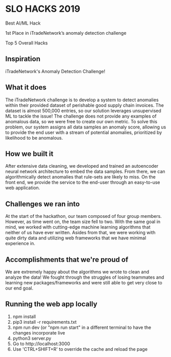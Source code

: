 # SLO HACKS 2019 

Best AI/ML Hack

1st Place in iTradeNetwork’s anomaly detection challenge

Top 5 Overall Hacks

## Inspiration

iTradeNetwork's Anomaly Detection Challenge!

## What it does

The iTradeNetwork challenge is to develop a system to detect anomalies within their provided dataset of perishable good supply chain invoices. The dataset is almost 500,000 entries, so our solution leverages unsupervised ML to tackle the issue! The challenge does not provide any examples of anomalous data, so we were free to create our own metric. To solve this problem, our system assigns all data samples an anomaly score, allowing us to provide the end user with a stream of potential anomalies, prioritized by likelihood to be anomalous.

## How we built it

After extensive data cleaning,  we developed and trained an autoencoder neural network architecture to embed the data samples. From there, we can algorithmically detect anomalies that rule-sets are likely to miss.
On the front end, we provide the service to the end-user through an easy-to-use web application.

## Challenges we ran into

At the start of the hackathon, our team composed of four group members. However, as time went on, the team size fell to two. With the same goal in mind, we worked with cutting-edge machine learning algorithms that neither of us have ever written. Asides from that, we were working with quite dirty data and utilizing web frameworks that we have minimal experience in.

## Accomplishments that we're proud of

We are extremely happy about the algorithms we wrote to clean and analyze the data! We fought through the struggles of losing teammates and learning new packages/frameworks and were still able to get very close to our end goal.


## Running the web app locally

1. npm install
2. pip3 install -r requirements.txt
2. npm run dev (or "npm run start" in a different terminal to have the changes incorporate live
4. python3 server.py
5. Go to http://localhost:3000
6. Use 'CTRL+SHIFT+R' to override the cache and reload the page
